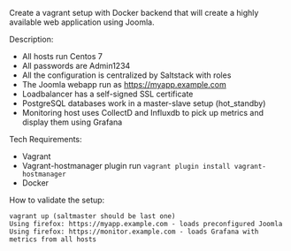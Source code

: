 Create a vagrant setup with Docker backend that will create a highly available web application using Joomla.

Description:

- All hosts run Centos 7
- All passwords are Admin1234
- All the configuration is centralized by Saltstack with roles
- The Joomla webapp run as https://myapp.example.com
- Loadbalancer has a self-signed SSL certificate
- PostgreSQL databases work in a master-slave setup (hot_standby)
- Monitoring host uses CollectD and Influxdb to pick up metrics and display them using Grafana

Tech Requirements:

- Vagrant
- Vagrant-hostmanager plugin
   run  `vagrant plugin install vagrant-hostmanager`
- Docker

How to validate the setup:

    vagrant up (saltmaster should be last one)
    Using firefox: https://myapp.example.com - loads preconfigured Joomla
    Using firefox: https://monitor.example.com - loads Grafana with metrics from all hosts

